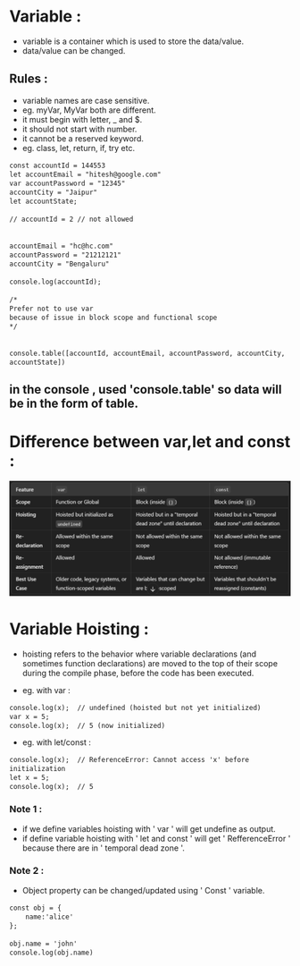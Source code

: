 # Variable :
- variable is a container which is used to store the data/value.
- data/value can be changed.

## Rules :
- variable names are case sensitive.
- eg. myVar, MyVar both are different.
- it must begin with letter, _ and $.
- it should not start with number.
- it cannot be a reserved keyword.
- eg. class, let, return, if, try etc.
```
const accountId = 144553
let accountEmail = "hitesh@google.com"
var accountPassword = "12345"
accountCity = "Jaipur"
let accountState;

// accountId = 2 // not allowed


accountEmail = "hc@hc.com"
accountPassword = "21212121"
accountCity = "Bengaluru"

console.log(accountId);

/*
Prefer not to use var
because of issue in block scope and functional scope
*/


console.table([accountId, accountEmail, accountPassword, accountCity, accountState])
```
## in the console , used 'console.table' so data will be in the form of table.

# Difference between var,let and const :

![Image Description](Assets/variables.png)

# Variable Hoisting :
- hoisting refers to the behavior where variable declarations (and sometimes function declarations) are moved to the top of their scope during the compile phase, before the code has been executed.

- eg. with var :

```
console.log(x);  // undefined (hoisted but not yet initialized)
var x = 5;
console.log(x);  // 5 (now initialized)
```

- eg. with let/const :
```
console.log(x);  // ReferenceError: Cannot access 'x' before initialization
let x = 5;
console.log(x);  // 5
```

### Note 1 :
- if we define variables hoisting with ' var ' will get undefine as output.
- if define variable hoisting with ' let and const ' will get ' RefferenceError ' because there are in ' temporal dead zone '.

### Note 2 :
- Object property can be changed/updated using ' Const ' variable.
```
const obj = {
    name:'alice'
};

obj.name = 'john'
console.log(obj.name)
```